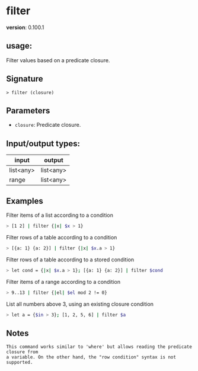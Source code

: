 # filter

**version**: 0.100.1

## **usage**:

Filter values based on a predicate closure.

## Signature

`> filter (closure)`

## Parameters

- `closure`: Predicate closure.

## Input/output types:

| input       | output      |
| ----------- | ----------- |
| list\<any\> | list\<any\> |
| range       | list\<any\> |

## Examples

Filter items of a list according to a condition

```bash
> [1 2] | filter {|x| $x > 1}
```

Filter rows of a table according to a condition

```bash
> [{a: 1} {a: 2}] | filter {|x| $x.a > 1}
```

Filter rows of a table according to a stored condition

```bash
> let cond = {|x| $x.a > 1}; [{a: 1} {a: 2}] | filter $cond
```

Filter items of a range according to a condition

```bash
> 9..13 | filter {|el| $el mod 2 != 0}
```

List all numbers above 3, using an existing closure condition

```bash
> let a = {$in > 3}; [1, 2, 5, 6] | filter $a
```

## Notes

```text
This command works similar to 'where' but allows reading the predicate closure from
a variable. On the other hand, the "row condition" syntax is not supported.
```
